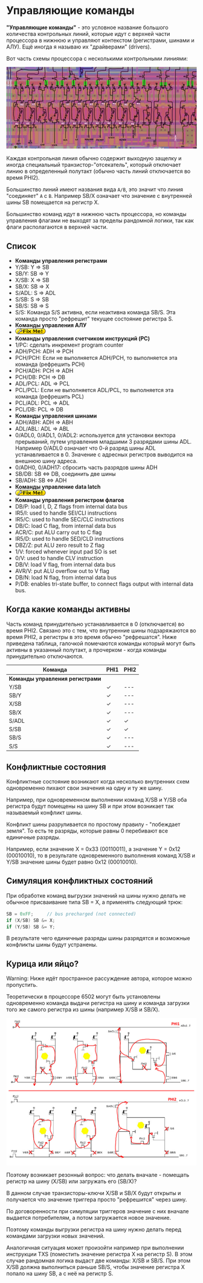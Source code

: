 # Управляющие команды

**"Управляющие команды"** - это условное название большого количества контрольных линий, которые идут с верхней части процессора в нижнюю и управляют контекстом (регистрами, шинами и АЛУ). Ещё иногда я называю их "драйверами" (drivers).

Вот часть схемы процессора с несколькими контрольными линиями:

<img src="/BreakingNESWiki/imgstore/drivers.jpg" width="700px">

Каждая контрольная линия обычно содержит выходную защелку и иногда специальный транзистор-"отсекатель", который отключает линию в определенный полутакт (обычно часть линий отключается во время PHI2).

Большинство линий имеют названия вида `A/B`, это значит что линия "соединяет" `A` с `B`. Например SB/X означает что значение с внутренней шины SB помещается на регистр X.

Большинство команд идут в нижнюю часть процессора, но команды управления флагами не выходят за пределы рандомной логики, так как флаги располагаются в верхней части.

## Список

- **Команды управления регистрами**
- Y/SB: Y => SB
- SB/Y: SB => Y
- X/SB: X => SB
- SB/X: SB => X
- S/ADL: S => ADL
- S/SB: S => SB
- SB/S: SB => S
- S/S: Команда S/S активна, если неактивна команда SB/S. Эта команда просто "рефрешит" текущее состояние регистра S.
- **Команды управления АЛУ**
- ![FIXME](/BreakingNESWiki/imgstore/fixme.gif)
- **Команды управления счетчиком инструкций (PC)**
- 1/PC: сделать инкремент program counter
- ADH/PCH: ADH => PCH
- PCH/PCH: Если не выполняется ADH/PCH, то выполняется эта команда (рефрешить PCH)
- PCH/ADH: PCH => ADH
- PCH/DB: PCH => DB
- ADL/PCL: ADL => PCL
- PCL/PCL: Если не выполняется ADL/PCL, то выполняется эта команда (рефрешить PCL)
- PCL/ADL: PCL => ADL
- PCL/DB: PCL => DB
- **Команды управления шинами**
- ADH/ABH: ADH => ABH
- ADL/ABL: ADL => ABL
- 0/ADL0, 0/ADL1, 0/ADL2: используется для установки вектора прерываний, путем управления младшими 3 разрядами шины ADL. Например 0/ADL0 означает что 0-й разряд шины ADL устанавливается в 0. Значение с адресных регистров выводится на внешнюю шину адреса.
- 0/ADH0, 0/ADH17: сбросить часть разрядов шины ADH
- SB/DB: SB <=> DB, соединить две шины
- SB/ADH: SB <=> ADH
- **Команды управление data latch**
- ![FIXME](/BreakingNESWiki/imgstore/fixme.gif)
- **Команды управления регистром флагов**
- DB/P: load I, D, Z flags from internal data bus
- IR5/I: used to handle SEI/CLI instructions
- IR5/C: used to handle SEC/CLC instructions 
- DB/C: load C flag, from internal data bus
- ACR/C: put ALU carry out to C flag
- IR5/D: used to handle SED/CLD instructions
- DBZ/Z: put ALU zero result to Z flag
- 1/V: forced whenever input pad SO is set
- 0/V: used to handle CLV instruction
- DB/V: load V flag, from internal data bus
- AVR/V: put ALU overflow out to V flag
- DB/N: load N flag, from internal data bus
- P/DB: enables tri-state buffer, to connect flags output with internal data bus.

## Когда какие команды активны

Часть команд принудительно устанавливается в 0 (отключается) во время PHI2. Связано это с тем, что внутренние шины подзаряжаются во время PHI2, а регистры в это время обычно "рефрешатся". Ниже приведена таблица, галочкой помечаются команды который могут быть активны в указанный полутакт, а прочерком - когда команды принудительно отключаются.

|Команда|PHI1|PHI2|
|---|---|---|
|**Команды управления регистрами**|||
|Y/SB|✓|---|
|SB/Y|✓|---|
|X/SB|✓|---|
|SB/X|✓|---|
|S/ADL|✓|✓|
|S/SB|✓|✓|
|SB/S|✓|---|
|S/S|✓|---|

## Конфликтные состояния

Конфликтные состояние возникают когда несколько внутренних схем одновременно пихают свои значения на одну и ту же шину.

Например, при одновременном выполнении команд X/SB и Y/SB оба регистра будут помещены на шину SB и при этом возникает так называемый конфликт шины.

Конфликт шины разруливается по простому правилу - "побеждает земля". То есть те разряды, которые равны 0 перебивают все единичные разряды.

Например, если значение X = 0x33 (00110011), а значение Y = 0x12 (00010010), то в результате одновременного выполнения команд X/SB и Y/SB значение шины будет равно 0x12 (00010010).

## Симуляция конфликтных состояний

При обработке команд выгрузки значений на шины нужно делать не обычное присваивание типа SB = X, а применять следующий трюк:

```c
SB = 0xFF;     // bus precharged (not connected)
if (X/SB) SB &= X;
if (Y/SB) SB &= Y;
```

В результате чего единичные разряды шины разрядятся и возможные конфликты шины будут устранены.

## Курица или яйцо?

Warning: Ниже идёт пространное рассуждение автора, которое можно пропустить.

Теоретически в процессоре 6502 могут быть установлены одновременно команда выдачи регистра на шину и команда загрузки того же самого регистра из шины (например X/SB и SB/X).

![regs_nice_flow](/BreakingNESWiki/imgstore/regs_nice_flow.jpg)

Поэтому возникает резонный вопрос: что делать вначале - помещать регистр на шину (X/SB) или загружать его (SB/X)?

В данном случае транзисторы-ключи X/SB и SB/X будут открыты и получается что значение триггера просто "рефрешится" через шину.

По договоренности при симуляции триггеров значение с них вначале выдается потребителям, а потом загружается новое значение.

Поэтому команды выгрузки регистра на шину нужно делать перед командами загрузки новых значений.

Аналогичная ситуация может произойти например при выполнении инструкции TXS (поместить значение регистра X на регистр S). В этом случае рандомная логика выдаст две команды: X/SB и SB/S. При этом X/SB должна выполниться раньше SB/S, чтобы значение регистра X попало на шину SB, а с неё на регистр S.
